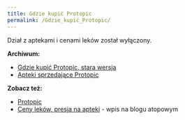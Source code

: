 ```yaml
---
title: Gdzie kupić Protopic
permalink: /Gdzie_kupić_Protopic/
---
```


Dział z aptekami i cenami leków został wyłączony.

**Archiwum:**

-   [Gdzie kupić Protopic, stara wersja](/Gdzie_kupić_Protopic,_stara_wersja "wikilink")
-   [Apteki sprzedające Protopic](/Apteki_sprzedające_Protopic "wikilink")

**Zobacz też:**

-   [Protopic](/Protopic "wikilink")
-   [Ceny leków, presja na apteki](http://blog.atopowe.pl/2006/12/23/ceny-lekow-presja-na-apteki/) - wpis na blogu atopowym
